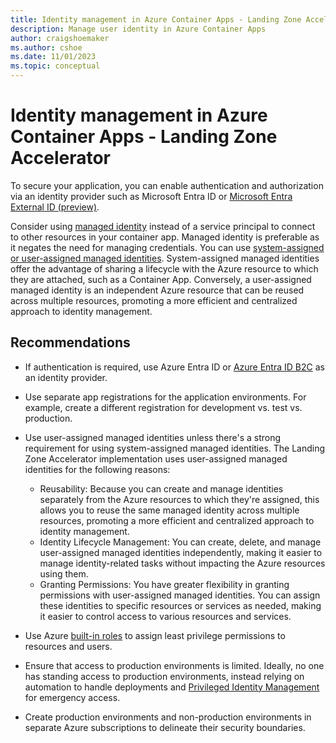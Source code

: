 ```yaml
---
title: Identity management in Azure Container Apps - Landing Zone Accelerator
description: Manage user identity in Azure Container Apps 
author: craigshoemaker
ms.author: cshoe
ms.date: 11/01/2023
ms.topic: conceptual
---
```


# Identity management in Azure Container Apps - Landing Zone Accelerator

To secure your application, you can enable authentication and authorization via an identity provider such as Microsoft Entra ID or [Microsoft Entra External ID (preview)](/azure/active-directory-b2c).

Consider using [managed identity](/azure/container-apps/managed-identity) instead of a service principal to connect to other resources in your container app. Managed identity is preferable as it negates the need for managing credentials. You can use [system-assigned or user-assigned managed identities](/azure/active-directory/managed-identities-azure-resources/overview). System-assigned managed identities offer the advantage of sharing a lifecycle with the Azure resource to which they are attached, such as a Container App. Conversely, a user-assigned managed identity is an independent Azure resource that can be reused across multiple resources, promoting a more efficient and centralized approach to identity management.

## Recommendations

- If authentication is required, use Azure Entra ID or [Azure Entra ID B2C](/azure/active-directory/external-identities/b2b-fundamentals) as an identity provider.

- Use separate app registrations for the application environments. For example, create a different registration for development vs. test vs. production.

- Use user-assigned managed identities unless there's a strong requirement for using system-assigned managed identities. The Landing Zone Accelerator implementation uses user-assigned managed identities for the following reasons:
    - Reusability: Because you can create and manage identities separately from the Azure resources to which they're assigned, this allows you to reuse the same managed identity across multiple resources, promoting a more efficient and centralized approach to identity management.
    - Identity Lifecycle Management: You can create, delete, and manage user-assigned managed identities independently, making it easier to manage identity-related tasks without impacting the Azure resources using them.
    - Granting Permissions: You have greater flexibility in granting permissions with user-assigned managed identities. You can assign these identities to specific resources or services as needed, making it easier to control access to various resources and services.

- Use Azure [built-in roles](/azure/role-based-access-control/built-in-roles) to assign least privilege permissions to resources and users.

- Ensure that access to production environments is limited. Ideally, no one has standing access to production environments, instead relying on automation to handle deployments and [Privileged Identity Management](/azure/active-directory/privileged-identity-management/pim-configure) for emergency access.

- Create production environments and non-production environments in separate Azure subscriptions to delineate their security boundaries.
